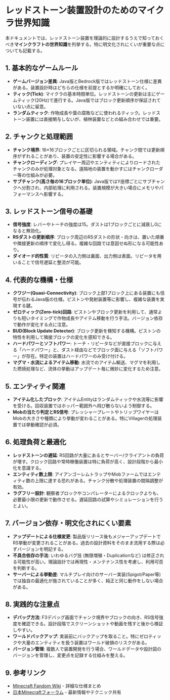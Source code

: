 # レッドストーン装置設計のためのマイクラ世界知識

本ドキュメントでは、レッドストーン装置を理論的に設計するうえで知っておくべき**マインクラフトの世界知識**を列挙する。特に明文化されにくいが重要な点についても記載する。

## 1. 基本的なゲームルール

- **ゲームバージョン差異**: Java版とBedrock版ではレッドストーン仕様に差異がある。装置設計時はどちらの仕様を前提とするか明確にしておく。
- **ティック(Tick)**: マイクラの基本時間単位。レッドストーンの更新は主にゲームティック(20Hz)で進行する。Java版ではブロック更新順序が保証されていない点に留意。
- **ランダムティック**: 作物成長や葉の腐敗などに使われるティック。レッドストーン装置には直接関与しないが、植林装置などとの組み合わせでは重要。

## 2. チャンクと処理範囲

- **チャンク境界**: 16×16ブロックごとに区切られる領域。チャンク間では更新順序がずれることがあり、装置の安定性に影響する場合がある。
- **チャンクローディング**: プレイヤー周辺やエンティティによりロードされたチャンクのみが処理対象となる。遠隔地の装置を動かすにはチャンクローダー等の仕組みが必要。
- **サブチャンク(高さ毎の16ブロック単位)**: Java版ではY座標ごとにサブチャンクへ分割され、内部処理に利用される。装置規模が大きい場合にメモリやパフォーマンスへ影響する。

## 3. レッドストーン信号の基礎

- **信号強度**: レバーやトーチの強度は15。ダストは1ブロックごとに減衰し0になると無効化。
- **RSダストの更新順序**: ブロック周辺のRSダストの形状・向きは、置いた順番や隣接更新の順序で変化し得る。複雑な回路では意図せぬ形になる可能性あり。
- **ダイオード的性質**: リピータの入力側は裏面、出力側は表面。リピータを用いることで信号遅延と整流が可能。

## 4. 代表的な機構・仕様

- **クワジー(Quasi-Connectivity)**: ブロック上部1ブロック上にある装置にも信号が伝わるJava版の仕様。ピストンや発射装置等に影響し、複雑な装置を実現する鍵。
- **ゼロティック(Zero-tick)回路**: ピストンやブロック更新を利用して、通常よりも短いタイミングで作物成長やアイテム移動を行う手法。バージョン依存で動作が変化する点に注意。
- **BUD(Block Update Detector)**: ブロック更新を検知する機構。ピストンの特性を利用して隣接ブロックの変化を感知できる。
- **ハードパワーとソフトパワー**: トーチ・リピータなどが直接ブロックに与える「ハードパワー」と、ダスト経由などでブロック面に与える「ソフトパワー」が存在。特定の装置はハードパワーのみ受け付ける。
- **マグマ・水流によるアイテム移動**: 水流でのアイテム輸送、マグマを利用した燃焼処理など、流体の挙動はアップデート毎に微妙に変化するため注意。

## 5. エンティティ関連

- **アイテム化したブロック**: アイテムEntityはランダムティックや水流等に影響を受ける。回収装置ではホッパー範囲外へ飛び散らないよう制御する。
- **Mobの当たり判定とRS信号**: プレッシャープレートやトリップワイヤーはMobの大きさや種類により挙動が変わることがある。特にVillagerの処理装置では挙動確認が必須。

## 6. 処理負荷と最適化

- **レッドストーンの遅延**: RS回路が大量にあるとサーバー/クライアントの負荷が増す。クロック回路や常時稼働装置は特に負荷が高く、設計段階から最小化を意識する。
- **エンティティ数上限**: アイアンゴーレムトラップやMobファームではエンティティ数の上限に達する恐れがある。チャンク分散や処理装置の間隔調整が有効。
- **ラグフリー設計**: 観察者ブロックやコンパレーターによるクロックよりも、必要最小限の更新で動作させる。遅延回路の試算やシミュレーションを行うとよい。

## 7. バージョン依存・明文化されにくい要素

- **アップデートによる仕様変更**: 製品版リリース後もメジャーアップデートでRS挙動が変更されることがある。過去の設計資料をそのまま流用する際は必ずバージョンを明記する。
- **不具合依存の手法**: いわゆるバグ技 (無限増殖・Duplicationなど) は修正される可能性が高い。理論設計では再現性・メンテナンス性を考慮し、利用可否を判断する。
- **サーバーによる挙動差**: マルチプレイ向けのサーバー実装(Spigot/Paper等)では独自の最適化が施されていることが多く、純正と同じ動作をしない場合がある。

## 8. 実践的な注意点

- **デバッグ方法**: F3デバッグ画面でチャンク境界やブロックの向き、RS信号強度を確認できる。設計段階でスクリーンショットや動画を残すと後から検証しやすい。
- **ワールドバックアップ**: 実装前にバックアップを取ること。特にゼロティックや大量のエンティティを扱う装置はワールド破損のリスクがある。
- **バージョン管理**: 複数人で装置開発を行う場合、ワールドデータや設計図のバージョンを管理し、変更点を記録する仕組みを整える。

## 9. 参考リンク

- [Minecraft Fandom Wiki](https://minecraft.fandom.com/ja/wiki/Java_Edition) - 詳細な仕様まとめ
- [日本Minecraftフォーラム](https://forum.minecraft.jp/) - 最新情報やテクニック共有


